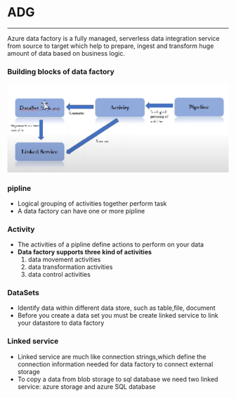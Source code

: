 # ADG

---
Azure data factory is a fully managed, serverless data integration service from source to target which help to prepare, ingest and transform huge amount of data based on business logic.

### Building blocks of data factory
![Building block of data factory](../image/building_block_of_datafactory.png)
### pipline 
* Logical grouping of activities together perform task
* A data factory can have one or more pipline

### Activity
* The activities of a pipline define actions to perform on your data
* **Data factory supports three kind of activities** 
  1) data movement activities 
  2) data transformation activities
  3) data control activities 

### DataSets
* Identify data within different data store, such as table,file, document 
* Before you create a data set you must be create linked service to link your datastore to data factory 

### Linked service
* Linked service are much like connection strings,which define the connection information needed for data factory to connect external storage
* To copy a data from blob storage to sql database we need two linked service: azure storage and azure SQL database

### 